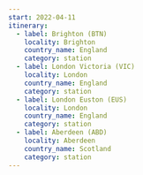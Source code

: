 ```yaml
---
start: 2022-04-11
itinerary:
  - label: Brighton (BTN)
    locality: Brighton
    country_name: England
    category: station
  - label: London Victoria (VIC)
    locality: London
    country_name: England
    category: station
  - label: London Euston (EUS)
    locality: London
    country_name: England
    category: station
  - label: Aberdeen (ABD)
    locality: Aberdeen
    country_name: Scotland
    category: station
---
```

